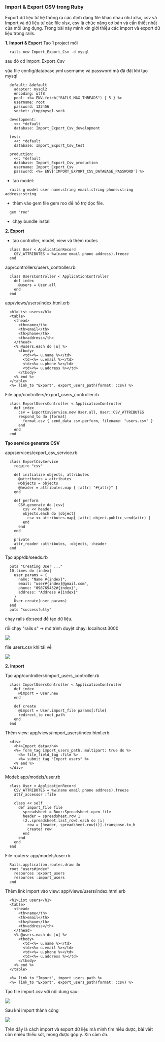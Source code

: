 ### Import & Export CSV trong Ruby

Export dữ liệu từ hệ thống ra các định dạng file khác nhau như xlsx, csv và Import và dữ liệu từ các file xlsx, csv là chức năng cơ bản và cần thiết nhất của mỗi ứng dụng. Trong bài này mình xin giới thiệu các import và export dữ liệu trong rails. 

 **1. Import & Export**
Tạo 1 project mới

```
  rails new Import_Export_Csv -d mysql
```
sau đó cd Import_Export_Csv

sửa file config/database.yml username và password mà đã đặt khi tạo mysql


```
  default: &default
    adapter: mysql2
    encoding: utf8
    pool: <%= ENV.fetch("RAILS_MAX_THREADS") { 5 } %>
    username: root
    password: 123456
    socket: /tmp/mysql.sock

  development:
    <<: *default
    database: Import_Export_Csv_development

  test:
    <<: *default
    database: Import_Export_Csv_test

  production:
    <<: *default
    database: Import_Export_Csv_production
    username: Import_Export_Csv
    password: <%= ENV['IMPORT_EXPORT_CSV_DATABASE_PASSWORD'] %>
```
- tạo model: 
```
  rails g model user name:string email:string phone:string address:string
```
- thêm vào gem file gem roo để hỗ trợ đọc file.

```
  gem "roo" 
```

- chạy bundle install

**2. Export**
  
- tạo controller, model, view và thêm routes

```
  class User < ApplicationRecord
    CSV_ATTRIBUTES = %w(name email phone address).freeze
  end
```

app/controllers/users_controller.rb

```
  class UsersController < ApplicationController
    def index
      @users = User.all
    end
  end
```

app/views/users/index.html.erb

```
  <h1>List users</h1>
  <table>
    <thead>
      <th>name</th>
      <th>email</th>
      <th>phone</th>
      <th>address</th>
    </thead>
    <% @users.each do |u| %>
      <tbody>
        <td><%= u.name %></td>
        <td><%= u.email %></td>
        <td><%= u.phone %></td>
        <td><%= u.address %></td>
      </tbody>
    <% end %>
  </table>
  <%= link_to "Export", export_users_path(format: :csv) %>
```

File app/controllers/export_users_controller.rb

```
  class ExportUsersController < ApplicationController
    def index
      csv = ExportCsvService.new User.all, User::CSV_ATTRIBUTES
      respond_to do |format|
        format.csv { send_data csv.perform, filename: "users.csv" }
      end
    end
  end
```

<strong>Tạo service generate CSV</strong>

app/services/export_csv_service.rb

```
  class ExportCsvService
    require "csv"

    def initialize objects, attributes
      @attributes = attributes
      @objects = objects
      @header = attributes.map { |attr| "#{attr}" }
    end

    def perform
      CSV.generate do |csv|
        csv << header
        objects.each do |object|
          csv << attributes.map{ |attr| object.public_send(attr) }
        end
      end
    end

    private
    attr_reader :attributes, :objects, :header
  end
```

Tạo app/db/seeds.rb

```
  puts "Creating User ..."
  10.times do |index|
    user_params = {
      name: "Name #{index}",
      email: "user#{index}@gmail.com",
      phone: "098765432#{index}",
      address: "Address #{index}"
    }
    User.create(user_params)
  end
  puts "successfully"
```

chạy rails db:seed để tạo dữ liệu.

rồi chạy "rails s" -> mở trình duyệt chạy:  localhost:3000

![](https://user-images.githubusercontent.com/43602883/77242628-01598f80-6c33-11ea-9a0b-d7b8d089364e.png)

file users.csv khi tải về

![](https://user-images.githubusercontent.com/43602883/77242630-074f7080-6c33-11ea-8ed1-dc20bc334147.png)

**2. Import**

Tạo app/controllers/import_users_controller.rb

```
  class ImportUsersController < ApplicationController
    def index
      @import = User.new
    end

    def create
      @import = User.import_file params[:file]
      redirect_to root_path
    end
  end
```

Thêm view: app/views/import_users/index.html.erb

```
  <div>
    <h4>Import data</h4>
    <%= form_tag import_users_path, multipart: true do %>
      <%= file_field_tag :file %>
      <%= submit_tag "Import users" %>
    <% end %>
  </div>
```

Model: app/models/user.rb

```
  class User < ApplicationRecord
    CSV_ATTRIBUTES = %w(name email phone address).freeze
    attr_accessor :file

    class << self
      def import_file file
        spreadsheet = Roo::Spreadsheet.open file
        header = spreadsheet.row 1
        (2..spreadsheet.last_row).each do |i|
          row = [header, spreadsheet.row(i)].transpose.to_h
          create! row
        end
      end
    end
  end
```

File routers: app/models/user.rb

```
  Rails.application.routes.draw do
  root "users#index"
    resources :export_users
    resources :import_users
  end
```

Thêm link import vào view: app/views/users/index.html.erb

```
  <h1>List users</h1>
  <table>
    <thead>
      <th>name</th>
      <th>email</th>
      <th>phone</th>
      <th>address</th>
    </thead>
    <% @users.each do |u| %>
      <tbody>
        <td><%= u.name %></td>
        <td><%= u.email %></td>
        <td><%= u.phone %></td>
        <td><%= u.address %></td>
      </tbody>
    <% end %>
  </table>

  <%= link_to "Import", import_users_path %>
  <%= link_to "Export", export_users_path(format: :csv) %>
```

Tạo file import.csv với nội dung sau: 

![](https://user-images.githubusercontent.com/43602883/77242631-07e80700-6c33-11ea-93a5-80b75c653f9c.png)

Sau khi import thành công

![](https://user-images.githubusercontent.com/43602883/77242633-08809d80-6c33-11ea-87f0-a9b022574aa7.png)

Trên đây là cách import và export dữ liệu mà mình tìm hiểu được, bài viết còn nhiều thiếu sót, mong được góp ý. Xin cảm ởn.
